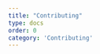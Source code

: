 ```yaml
---
title: "Contributing"
type: docs
order: 0
category: 'Contributing'
---
```


<!-- md contributing.md -->
